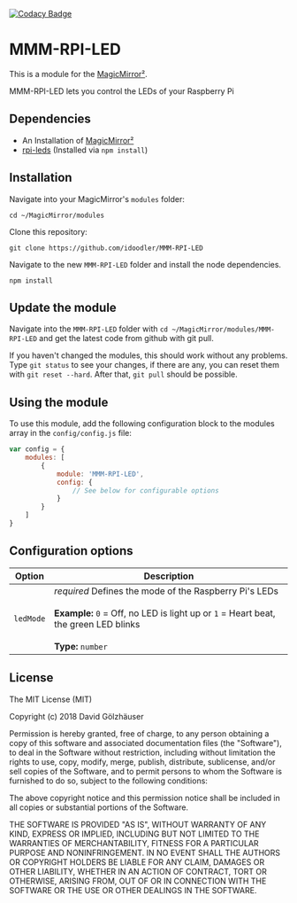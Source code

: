[![Codacy Badge](https://api.codacy.com/project/badge/Grade/4922e8299be043399edddfa95e974ebc)](https://www.codacy.com/manual/idoodler/MMM-RPI-LED?utm_source=github.com&amp;utm_medium=referral&amp;utm_content=idoodler/MMM-RPI-LED&amp;utm_campaign=Badge_Grade)

# MMM-RPI-LED
This is a module for the [MagicMirror²](https://github.com/MichMich/MagicMirror/).

MMM-RPI-LED lets you control the LEDs of your Raspberry Pi

## Dependencies
* An Installation of [MagicMirror²](https://github.com/MichMich/MagicMirror/)
* [rpi-leds](https://github.com/taktran/rpi-leds) (Installed via `npm install`)

## Installation
Navigate into your MagicMirror's `modules` folder:

````shell
cd ~/MagicMirror/modules
````

Clone this repository:

````shell
git clone https://github.com/idoodler/MMM-RPI-LED
````

Navigate to the new `MMM-RPI-LED` folder and install the node dependencies.
````shell
npm install
````

## Update the module
Navigate into the `MMM-RPI-LED` folder with `cd ~/MagicMirror/modules/MMM-RPI-LED` and get the latest code from github with git pull.

If you haven't changed the modules, this should work without any problems. Type `git status` to see your changes, if there are any, you can reset them with `git reset --hard`. After that, `git pull` should be possible.

## Using the module
To use this module, add the following configuration block to the modules array in the `config/config.js` file:
```js
var config = {
    modules: [
        {
            module: 'MMM-RPI-LED',
            config: {
                // See below for configurable options
            }
        }
    ]
}
```

## Configuration options
| Option                                | Description
|-------------------------------------- |-----------
| `ledMode`                                | *required* Defines the mode of the Raspberry Pi's LEDs<br><br>**Example:** `0` = Off, no LED is light up or `1` = Heart beat, the green LED blinks<br><br>**Type:** `number`


## License
The MIT License (MIT)

Copyright (c) 2018 David Gölzhäuser

Permission is hereby granted, free of charge, to any person obtaining a copy of this software and associated documentation files (the "Software"), to deal in the Software without restriction, including without limitation the rights to use, copy, modify, merge, publish, distribute, sublicense, and/or sell copies of the Software, and to permit persons to whom the Software is furnished to do so, subject to the following conditions:

The above copyright notice and this permission notice shall be included in all copies or substantial portions of the Software.

THE SOFTWARE IS PROVIDED "AS IS", WITHOUT WARRANTY OF ANY KIND, EXPRESS OR IMPLIED, INCLUDING BUT NOT LIMITED TO THE WARRANTIES OF MERCHANTABILITY, FITNESS FOR A PARTICULAR PURPOSE AND NONINFRINGEMENT. IN NO EVENT SHALL THE AUTHORS OR COPYRIGHT HOLDERS BE LIABLE FOR ANY CLAIM, DAMAGES OR OTHER LIABILITY, WHETHER IN AN ACTION OF CONTRACT, TORT OR OTHERWISE, ARISING FROM, OUT OF OR IN CONNECTION WITH THE SOFTWARE OR THE USE OR OTHER DEALINGS IN THE SOFTWARE.